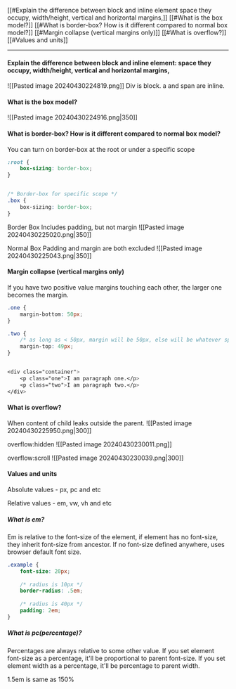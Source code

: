 [[#Explain the difference between block and inline element space they occupy, width/height, vertical and horizontal margins,]]
[[#What is the box model?]]
[[#What is border-box? How is it different compared to normal box model?]]
[[#Margin collapse (vertical margins only)]]
[[#What is overflow?]]
[[#Values and units]]

---

#### Explain the difference between block and inline element: space they occupy, width/height, vertical and horizontal margins, 

![[Pasted image 20240430224819.png]]
Div is block. a and span are inline.


#### What is the box model?
![[Pasted image 20240430224916.png|350]]


#### What is border-box? How is it different compared to normal box model?

You can turn on border-box at the root or under a specific scope
```css
:root {
	box-sizing: border-box;
}


/* Border-box for specific scope */
.box {
    box-sizing: border-box;
}
```


Border Box
Includes padding, but not margin
![[Pasted image 20240430225020.png|350]]

Normal Box
Padding and margin are both excluded
![[Pasted image 20240430225043.png|350]]


#### Margin collapse (vertical margins only)
If you have two positive value margins touching each other, the larger one becomes the margin.

```css
.one {
    margin-bottom: 50px;
}

.two {
    /* as long as < 50px, margin will be 50px, else will be whatever specified here */
    margin-top: 49px;
}


<div class="container">
    <p class="one">I am paragraph one.</p>
    <p class="two">I am paragraph two.</p>
</div>
```


#### What is overflow?
When content of child leaks outside the parent.
![[Pasted image 20240430225950.png|300]]

overflow:hidden
![[Pasted image 20240430230011.png]]

overflow:scroll
![[Pasted image 20240430230039.png|300]]

#### Values and units
Absolute values - px, pc and etc

Relative values - em, vw, vh and etc

##### What is em?
Em is relative to the font-size of the element, if element has no font-size, they inherit font-size from ancestor. If no font-size defined anywhere, uses browser default font size.
```css
.example {
	font-size: 20px;
	
	/* radius is 10px */
	border-radius: .5em;
	
	/* radius is 40px */
	padding: 2em;
}
```

##### What is pc(percentage)?
Percentages are always relative to some other value.
If you set element font-size as a percentage, it'll be proportional to parent font-size.
If you set element width as a percentage, it'll be percentage to parent width.

1.5em is same as 150%
